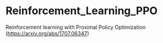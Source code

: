 # Reinforcement_Learning_PPO
Reinforcement learning with Proximal Policy Optimization (https://arxiv.org/abs/1707.06347)

